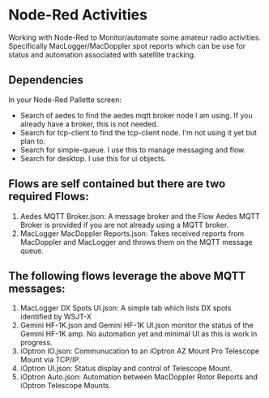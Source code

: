 # Node-Red Activities

Working with Node-Red to Monitor/automate some amateur radio activities. Specifically MacLogger/MacDoppler spot reports which can be use for status and automation associated with satellite tracking.

## Dependencies
In your Node-Red Pallette screen: 
- Search of aedes to find the aedes mqtt broker node I am using. If you already have a broker, this is not needed.
- Search for tcp-client to find the tcp-client node. I'm not using it yet but plan to.
- Search for simple-queue. I use this to manage messaging and flow.
- Search for desktop. I use this for ui objects.

## Flows are self contained but there are two required Flows:
1. Aedes MQTT Broker.json: A message broker and the Flow Aedes MQTT Broker is provided if you are not already using a MQTT broker.
2. MacLogger MacDoppler Reports.json: Takes received reports from MacDoppler and MacLogger and throws them on the MQTT message queue.

## The following flows leverage the above MQTT messages:

1. MacLogger DX Spots UI.json: A simple tab which lists DX spots identified by WSJT-X
2. Gemini HF-1K.json and Gemini HF-1K UI.json monitor the status of the Gemini HF-1K amp. No automation yet and minimal UI as this is work in progress.
3. iOptron IO.json: Communucation to an iOptron AZ Mount Pro Telescope Mount via TCP/IP.
4. iOptron UI.json: Status display and control of Telescope Mount.
5. iOptron Auto.json: Automation between MacDoppler Rotor Reports and iOptron Telescope Mounts.


